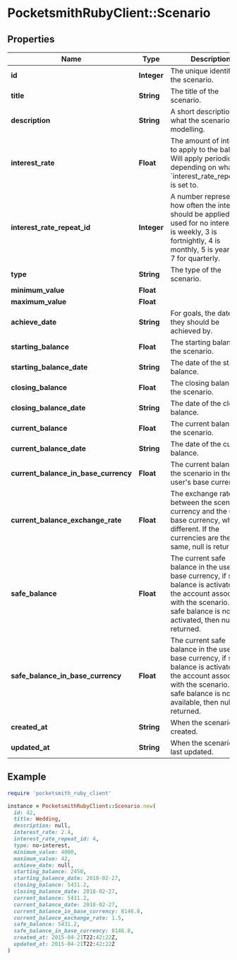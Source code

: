 # PocketsmithRubyClient::Scenario

## Properties

| Name | Type | Description | Notes |
| ---- | ---- | ----------- | ----- |
| **id** | **Integer** | The unique identifier of the scenario. | [optional] |
| **title** | **String** | The title of the scenario. | [optional] |
| **description** | **String** | A short description of what the scenario is modelling. | [optional] |
| **interest_rate** | **Float** | The amount of interest to apply to the balance. Will apply periodically depending on what &#x60;interest_rate_repeat_id&#x60; is set to. | [optional] |
| **interest_rate_repeat_id** | **Integer** | A number representing how often the interest should be applied. 0 is used for no interest, 2 is weekly, 3 is fortnightly, 4 is monthly, 5 is yearly and 7 for quarterly. | [optional] |
| **type** | **String** | The type of the scenario. | [optional] |
| **minimum_value** | **Float** |  | [optional] |
| **maximum_value** | **Float** |  | [optional] |
| **achieve_date** | **String** | For goals, the date that they should be achieved by. | [optional] |
| **starting_balance** | **Float** | The starting balance of the scenario. | [optional] |
| **starting_balance_date** | **String** | The date of the starting balance. | [optional] |
| **closing_balance** | **Float** | The closing balance of the scenario. | [optional] |
| **closing_balance_date** | **String** | The date of the closing balance. | [optional] |
| **current_balance** | **Float** | The current balance of the scenario. | [optional] |
| **current_balance_date** | **String** | The date of the current balance. | [optional] |
| **current_balance_in_base_currency** | **Float** | The current balance of the scenario in the user&#39;s base currency. | [optional] |
| **current_balance_exchange_rate** | **Float** | The exchange rate between the scenario&#39;s currency and the user&#39;s base currency, when different. If the currencies are the same, null is returned. | [optional] |
| **safe_balance** | **Float** | The current safe balance in the user&#39;s base currency, if safe balance is activated on the account associated with the scenario. If safe balance is not activated, then null is returned. | [optional] |
| **safe_balance_in_base_currency** | **Float** | The current safe balance in the user&#39;s base currency, if safe balance is activated on the account associated with the scenario. If safe balance is not available, then null is returned. | [optional] |
| **created_at** | **String** | When the scenario was created. | [optional] |
| **updated_at** | **String** | When the scenario was last updated. | [optional] |

## Example

```ruby
require 'pocketsmith_ruby_client'

instance = PocketsmithRubyClient::Scenario.new(
  id: 42,
  title: Wedding,
  description: null,
  interest_rate: 2.4,
  interest_rate_repeat_id: 4,
  type: no-interest,
  minimum_value: 4000,
  maximum_value: 42,
  achieve_date: null,
  starting_balance: 2450,
  starting_balance_date: 2018-02-27,
  closing_balance: 5431.2,
  closing_balance_date: 2018-02-27,
  current_balance: 5431.2,
  current_balance_date: 2018-02-27,
  current_balance_in_base_currency: 8146.8,
  current_balance_exchange_rate: 1.5,
  safe_balance: 5431.2,
  safe_balance_in_base_currency: 8146.8,
  created_at: 2015-04-21T22:42:22Z,
  updated_at: 2015-04-21T22:42:22Z
)
```

